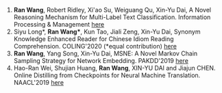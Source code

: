 1. **Ran Wang**, Robert Ridley, Xi'ao Su, Weiguang Qu, Xin-Yu Dai, A Novel Reasoning Mechanism for Multi-Label Text Classification. Information Processing & Management [here](./2020IPM@ML-Reasoner.md)
2. Siyu Long\*, **Ran Wang\***, Kun Tao, Jiali Zeng, Xin-Yu Dai, Synonym Knowledge Enhanced Reader for Chinese Idiom Reading Comprehension. COLING'2020 (*equal contribution) [here](./2020COLING@SKER.md)
3. **Ran Wang**, Yang Song, Xin-Yu Dai, MSNE: A Novel Markov Chain Sampling Strategy for Network Embedding. PAKDD'2019 [here](./2019PAKDD@MSNE.md)
4. Hao-Ran Wei, Shujian Huang, **Ran Wang**, XIN-YU DAI and Jiajun CHEN. Online Distilling from Checkpoints for Neural Machine Translation. NAACL'2019 [here](./2019NAACL@ODC.md)
